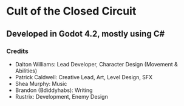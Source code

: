 # Cult of the Closed Circuit

## Developed in Godot 4.2, mostly using C#

### Credits
- Dalton Williams: Lead Developer, Character Design (Movement & Abilities)
- Patrick Caldwell: Creative Lead, Art, Level Design, SFX
- Shea Murphy: Music
- Brandon (Bdiddyhabs): Writing
- Rustrix: Development, Enemy Design
